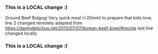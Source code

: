 ### This is a LOCAL change :)
Ground Beef Bulgogi
Very quick meal (<20min) to prepare that kids love. line 2 changed remotely
adapted from https://damndelicious.net/2013/07/07/korean-beef-bowl/#recipe
last line changed locally
### This is a LOCAL change :)